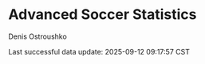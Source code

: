 # Advanced Soccer Statistics
Denis Ostroushko

<!-- gfm -->

Last successful data update: 2025-09-12 09:17:57 CST
